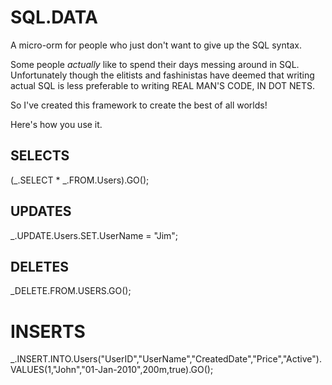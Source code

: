 # SQL.DATA #
A micro-orm for people who just don't want to give up the SQL syntax.


Some people *actually* like to spend their days messing around in SQL.
Unfortunately though the elitists and fashinistas have deemed that writing actual SQL is less preferable to writing REAL MAN'S CODE, IN DOT NETS.

So I've created this framework to create the best of all worlds!

Here's how you use it.

## SELECTS ##
(_.SELECT * _.FROM.Users).GO();
## UPDATES ##
_.UPDATE.Users.SET.UserName = "Jim";
## DELETES ##
_DELETE.FROM.USERS.GO();
# INSERTS #
_.INSERT.INTO.Users("UserID","UserName","CreatedDate","Price","Active").VALUES(1,"John","01-Jan-2010",200m,true).GO();

